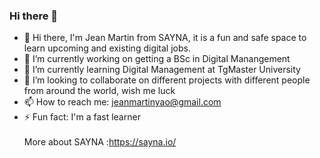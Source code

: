 ### Hi there 👋

- 👋 Hi there, I'm Jean Martin from SAYNA, it is a fun and safe space to learn upcoming and existing digital jobs. 
- 🔭 I’m currently working on getting a BSc in Digital Manangement
- 🌱 I’m currently learning Digital Management at TgMaster University
- 👯 I’m looking to collaborate on different projects with different people from around the world, wish me luck
- 📫 How to reach me: jeanmartinyao@gmail.com
- ⚡ Fun fact: I'm a fast learner 
<br><br>
More about SAYNA :https://sayna.io/<br>
